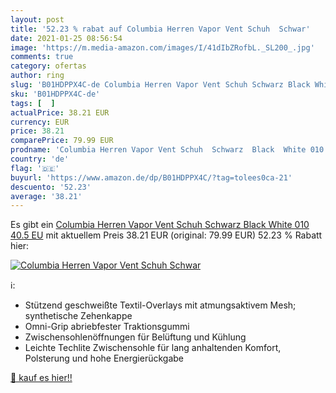 ```yaml
---
layout: post
title: '52.23 % rabat auf Columbia Herren Vapor Vent Schuh  Schwar'
date: 2021-01-25 08:56:54
image: 'https://m.media-amazon.com/images/I/41dIbZRofbL._SL200_.jpg'
comments: true
category: ofertas
author: ring
slug: 'B01HDPPX4C-de Columbia Herren Vapor Vent Schuh Schwarz Black White 010...'
sku: 'B01HDPPX4C-de'
tags: [  ]
actualPrice: 38.21 EUR
currency: EUR
price: 38.21
comparePrice: 79.99 EUR
prodname: 'Columbia Herren Vapor Vent Schuh  Schwarz  Black  White 010   40.5 EU'
country: 'de'
flag: '🇩🇪'
buyurl: 'https://www.amazon.de/dp/B01HDPPX4C/?tag=tolees0ca-21'
descuento: '52.23'
average: '38.21'
---
```


Es gibt ein [Columbia Herren Vapor Vent Schuh  Schwarz  Black  White 010   40.5 EU](https://www.amazon.de/dp/B01HDPPX4C/?tag=tolees0ca-21) mit aktuellem Preis 38.21 EUR (original: 79.99 EUR) 52.23 % Rabatt hier:

[![Columbia Herren Vapor Vent Schuh  Schwar](https://m.media-amazon.com/images/I/41dIbZRofbL._SL200_.jpg)](https://www.amazon.de/dp/B01HDPPX4C/?tag=tolees0ca-21)

ℹ️:

- Stützend geschweißte Textil-Overlays mit atmungsaktivem Mesh; synthetische Zehenkappe
- Omni-Grip abriebfester Traktionsgummi
- Zwischensohlenöffnungen für Belüftung und Kühlung
- Leichte Techlite Zwischensohle für lang anhaltenden Komfort, Polsterung und hohe Energierückgabe

[🛒 kauf es hier!!](https://www.amazon.de/dp/B01HDPPX4C/?tag=tolees0ca-21)
